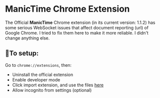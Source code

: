# ManicTime Chrome Extension

The Official **ManicTime** Chrome extension (in its current version: 1.1.2) has some serious WebSocket issues that affect document reporting (url) of Google Chrome. I tried to fix them here to make it more reliable. I didn't change anything else.

## 🔌To setup:

Go to  `chrome://extensions`, then:

- Uninstall the official extension
- Enable developer mode
- Click import extension, and use the files [here](https://github.com/MarouaneRag/ManicTimeChromeExtension/archive/master.zip)
- Allow incognito from settings (optional)

